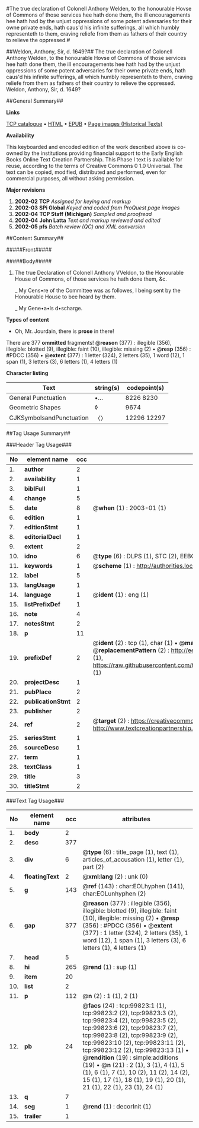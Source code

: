 #The true declaration of Colonell Anthony Welden, to the honourable Hovse of Commons of those services hee hath done them, the ill encouragements hee hath had by the unjust oppressions of some potent adversaries for their owne private ends, hath caus'd his infinite sufferings, all which humbly representeth to them, craving reliefe from them as fathers of their country to relieve the oppressed.#

##Weldon, Anthony, Sir, d. 1649?##
The true declaration of Colonell Anthony Welden, to the honourable Hovse of Commons of those services hee hath done them, the ill encouragements hee hath had by the unjust oppressions of some potent adversaries for their owne private ends, hath caus'd his infinite sufferings, all which humbly representeth to them, craving reliefe from them as fathers of their country to relieve the oppressed.
Weldon, Anthony, Sir, d. 1649?

##General Summary##

**Links**

[TCP catalogue](http://www.ota.ox.ac.uk/tcp/)  • 
[HTML](http://tei.it.ox.ac.uk/tcp/Texts-HTML/free/A65/A65396.html)  • 
[EPUB](http://tei.it.ox.ac.uk/tcp/Texts-EPUB/free/A65/A65396.epub) • 
[Page images (Historical Texts)](https://data.historicaltexts.jisc.ac.uk/view?pubId=eebo-13506648e&pageId=eebo-13506648e-99823-1)

**Availability**

This keyboarded and encoded edition of the
	       work described above is co-owned by the institutions
	       providing financial support to the Early English Books
	       Online Text Creation Partnership. This Phase I text is
	       available for reuse, according to the terms of Creative
	       Commons 0 1.0 Universal. The text can be copied,
	       modified, distributed and performed, even for
	       commercial purposes, all without asking permission.

**Major revisions**

1. __2002-02__ __TCP__ *Assigned for keying and markup*
1. __2002-03__ __SPi Global__ *Keyed and coded from ProQuest page images*
1. __2002-04__ __TCP Staff (Michigan)__ *Sampled and proofread*
1. __2002-04__ __John Latta__ *Text and markup reviewed and edited*
1. __2002-05__ __pfs__ *Batch review (QC) and XML conversion*

##Content Summary##

#####Front#####

#####Body#####

1. The true Declaration of Colonell Anthony VVeldon, to the Honourable House of Commons, of those services he hath done them, &c.

    _ My Cens•re of the Committee was as followes, I being sent by the Honourable House to bee heard by them.

    _ My Gene•a•ls d•scharge.

**Types of content**

  * Oh, Mr. Jourdain, there is **prose** in there!

There are 377 **ommitted** fragments! 
 @__reason__ (377) : illegible (356), illegible: blotted (9), illegible: faint (10), illegible: missing (2)  •  @__resp__ (356) : #PDCC (356)  •  @__extent__ (377) : 1 letter (324), 2 letters (35), 1 word (12), 1 span (1), 3 letters (3), 6 letters (1), 4 letters (1)

**Character listing**


|Text|string(s)|codepoint(s)|
|---|---|---|
|General Punctuation|•…|8226 8230|
|Geometric Shapes|◊|9674|
|CJKSymbolsandPunctuation|〈〉|12296 12297|

##Tag Usage Summary##

###Header Tag Usage###

|No|element name|occ|attributes|
|---|---|---|---|
|1.|__author__|2||
|2.|__availability__|1||
|3.|__biblFull__|1||
|4.|__change__|5||
|5.|__date__|8| @__when__ (1) : 2003-01 (1)|
|6.|__edition__|1||
|7.|__editionStmt__|1||
|8.|__editorialDecl__|1||
|9.|__extent__|2||
|10.|__idno__|6| @__type__ (6) : DLPS (1), STC (2), EEBO-CITATION (1), OCLC (1), VID (1)|
|11.|__keywords__|1| @__scheme__ (1) : http://authorities.loc.gov/ (1)|
|12.|__label__|5||
|13.|__langUsage__|1||
|14.|__language__|1| @__ident__ (1) : eng (1)|
|15.|__listPrefixDef__|1||
|16.|__note__|4||
|17.|__notesStmt__|2||
|18.|__p__|11||
|19.|__prefixDef__|2| @__ident__ (2) : tcp (1), char (1)  •  @__matchPattern__ (2) : ([0-9\-]+):([0-9IVX]+) (1), (.+) (1)  •  @__replacementPattern__ (2) : http://eebo.chadwyck.com/downloadtiff?vid=$1&page=$2 (1), https://raw.githubusercontent.com/textcreationpartnership/Texts/master/tcpchars.xml#$1 (1)|
|20.|__projectDesc__|1||
|21.|__pubPlace__|2||
|22.|__publicationStmt__|2||
|23.|__publisher__|2||
|24.|__ref__|2| @__target__ (2) : https://creativecommons.org/publicdomain/zero/1.0/ (1), http://www.textcreationpartnership.org/docs/. (1)|
|25.|__seriesStmt__|1||
|26.|__sourceDesc__|1||
|27.|__term__|1||
|28.|__textClass__|1||
|29.|__title__|3||
|30.|__titleStmt__|2||


###Text Tag Usage###

|No|element name|occ|attributes|
|---|---|---|---|
|1.|__body__|2||
|2.|__desc__|377||
|3.|__div__|6| @__type__ (6) : title_page (1), text (1), articles_of_accusation (1), letter (1), part (2)|
|4.|__floatingText__|2| @__xml:lang__ (2) : unk (0)|
|5.|__g__|143| @__ref__ (143) : char:EOLhyphen (141), char:EOLunhyphen (2)|
|6.|__gap__|377| @__reason__ (377) : illegible (356), illegible: blotted (9), illegible: faint (10), illegible: missing (2)  •  @__resp__ (356) : #PDCC (356)  •  @__extent__ (377) : 1 letter (324), 2 letters (35), 1 word (12), 1 span (1), 3 letters (3), 6 letters (1), 4 letters (1)|
|7.|__head__|5||
|8.|__hi__|265| @__rend__ (1) : sup (1)|
|9.|__item__|20||
|10.|__list__|2||
|11.|__p__|112| @__n__ (2) : 1 (1), 2 (1)|
|12.|__pb__|24| @__facs__ (24) : tcp:99823:1 (1), tcp:99823:2 (2), tcp:99823:3 (2), tcp:99823:4 (2), tcp:99823:5 (2), tcp:99823:6 (2), tcp:99823:7 (2), tcp:99823:8 (2), tcp:99823:9 (2), tcp:99823:10 (2), tcp:99823:11 (2), tcp:99823:12 (2), tcp:99823:13 (1)  •  @__rendition__ (19) : simple:additions (19)  •  @__n__ (21) : 2 (1), 3 (1), 4 (1), 5 (1), 6 (1), 7 (1), 10 (2), 11 (2), 14 (2), 15 (1), 17 (1), 18 (1), 19 (1), 20 (1), 21 (1), 22 (1), 23 (1), 24 (1)|
|13.|__q__|7||
|14.|__seg__|1| @__rend__ (1) : decorInit (1)|
|15.|__trailer__|1||
